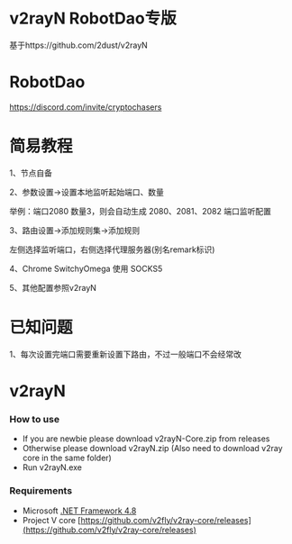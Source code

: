 # v2rayN RobotDao专版 
基于https://github.com/2dust/v2rayN

# RobotDao 
https://discord.com/invite/cryptochasers

# 简易教程
1、节点自备

2、参数设置->设置本地监听起始端口、数量

举例：端口2080 数量3，则会自动生成 2080、2081、2082 端口监听配置

3、路由设置->添加规则集->添加规则

左侧选择监听端口，右侧选择代理服务器(别名remark标识)

4、Chrome SwitchyOmega 使用 SOCKS5

5、其他配置参照v2rayN

# 已知问题

1、每次设置完端口需要重新设置下路由，不过一般端口不会经常改

# v2rayN

### How to use
- If you are newbie please download v2rayN-Core.zip from releases
- Otherwise please download v2rayN.zip (Also need to download v2ray core in the same folder)
- Run v2rayN.exe

### Requirements  
- Microsoft [.NET Framework 4.8](https://docs.microsoft.com/zh-cn/dotnet/framework/install/guide-for-developers)
- Project V core [https://github.com/v2fly/v2ray-core/releases](https://github.com/v2fly/v2ray-core/releases)
